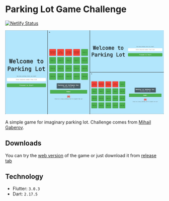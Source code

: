 # Parking Lot Game Challenge

[![Netlify Status](https://api.netlify.com/api/v1/badges/93c33604-1ab4-40b2-9e3e-6339ea277ab8/deploy-status)](https://app.netlify.com/sites/parking-lot-game-saifymatteo/deploys)

![Parking Lot Game](https://raw.githubusercontent.com/saifymatteo/parking_lot_game/master/github/assets/main.jpg)

A simple game for imaginary parking lot. Challenge comes from [Mihail Gaberov](https://www.freecodecamp.org/news/parking-lot-challenge-solved-in-javascript/).

## Downloads

You can try the [web version](https://parking-lot-game-saifymatteo.netlify.app/) of the game or just download it from [release tab](https://github.com/saifymatteo/parking_lot_game/releases)

## Technology

- Flutter: `3.0.3`
- Dart: `2.17.5`
